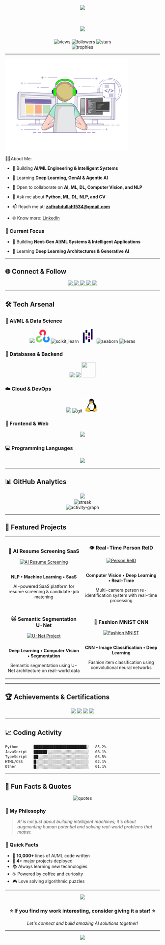 <!-- ANIMATED HEADER -->
<div align="center">
  <img src="https://readme-typing-svg.herokuapp.com/?lines=Hi!+I'm+Zafir+Abdullah+✨;%7C+AI+%7C+ML+%7C+Computer+Vision+%7C;Building+Intelligent+Systems;Welcome+to+my+GitHub!&center=true&width=380&height=50&color=ff0055&vCenter=true&size=22">
</div>

<h1 align="center">
  <a href="https://git.io/typing-svg">
    <img src="https://readme-typing-svg.herokuapp.com/?lines=🚀+AI+%7C+ML+%7C+DL+Engineer;🔥+Computer+Vision+Specialist;⚡+Generative+AI+Developer;🎯+NLP+%26+MLOps&center=true&width=500&height=50&color=00d4ff&vCenter=true&size=20">
  </a>
</h1>

<div align="center">
  <img src="https://komarev.com/ghpvc/?username=zafir547&label=Profile%20Views&color=ff0055&style=for-the-badge" alt="views"/>
  <img src="https://img.shields.io/github/followers/zafir547?label=Followers&style=for-the-badge&color=00d4ff" alt="followers"/>
  <img src="https://img.shields.io/github/stars/zafir547?label=Stars&style=for-the-badge&color=ffd700" alt="stars"/>
</div>

<div align="center">
  <img src="https://github-profile-trophy.vercel.app/?username=zafir547&theme=radical&no-bg=true&margin-w=5&margin-h=5&column=7" alt="trophies"/>
</div>

---
<img align="centered" alt="Coding" width="400" src="https://raw.githubusercontent.com/devSouvik/devSouvik/master/gif3.gif">

👨‍💻About Me: 

- 🔭 Building **AI/ML Engineering & Intelligent Systems**

- 🌱 Learning **Deep Learning, GenAI & Agentic AI**  

- 🤝 Open to collaborate on **AI, ML, DL, Computer Vision, and NLP**  

- 💬 Ask me about **Python, ML, DL, NLP, and CV**  

- 📫 Reach me at: **zafirabdullah1534@gmail.com**  

- 🌐 Know more: [LinkedIn](https://www.linkedin.com/in/zafir-abdullah/)  

### 🎯 Current Focus

- 🔭 Building **Next-Gen AI/ML Systems & Intelligent Applications**

- 🌱 Learning **Deep Learning Architectures & Generative AI**

---

## 🌐 Connect & Follow

<div align="center">
  <a href="https://linkedin.com/in/zafir-abdullah">
    <img src="https://img.shields.io/badge/LinkedIn-0077B5?style=for-the-badge&logo=linkedin&logoColor=white&labelColor=0077B5"/>
  </a>
  <a href="https://kaggle.com/zafirabdullah">
    <img src="https://img.shields.io/badge/Kaggle-20BEFF?style=for-the-badge&logo=kaggle&logoColor=white&labelColor=20BEFF"/>
  </a>
  <a href="https://stackoverflow.com/users/28778725/zafir-abdullah">
    <img src="https://img.shields.io/badge/Stack_Overflow-FE7A16?style=for-the-badge&logo=stack-overflow&logoColor=white&labelColor=FE7A16"/>
  </a>
  <a href="https://leetcode.com/zafirabdullah1534">
    <img src="https://img.shields.io/badge/LeetCode-FFA116?style=for-the-badge&logo=leetcode&logoColor=black&labelColor=FFA116"/>
  </a>
  <a href="https://medium.com/@zafirabdullah1534">
    <img src="https://img.shields.io/badge/Medium-12100E?style=for-the-badge&logo=medium&logoColor=white&labelColor=12100E"/>
  </a>
</div>

---

## 🛠️ Tech Arsenal

### 🧠 AI/ML & Data Science
<div align="center">
  <img src="https://skillicons.dev/icons?i=python,tensorflow,pytorch" height="50"/>
  <img src="https://raw.githubusercontent.com/devicons/devicon/master/icons/opencv/opencv-original.svg" alt="opencv" width="45" height="45"/>
  <img src="https://upload.wikimedia.org/wikipedia/commons/0/05/Scikit_learn_logo_small.svg" alt="scikit_learn" width="50" height="45"/>
  <img src="https://raw.githubusercontent.com/devicons/devicon/2ae2a900d2f041da66e950e4d48052658d850630/icons/pandas/pandas-original.svg" alt="pandas" width="50" height="45"/>
  <img src="https://seaborn.pydata.org/_images/logo-mark-lightbg.svg" alt="seaborn" width="50" height="45"/>
  <img src="https://upload.wikimedia.org/wikipedia/commons/a/ae/Keras_logo.svg" alt="keras" width="45" height="45"/>
</div>

### 💾 Databases & Backend
<div align="center">
  <img src="https://skillicons.dev/icons?i=mysql,postgres,mongodb,redis" height="50"/>
  <img src="https://skillicons.dev/icons?i=django,flask,fastapi" height="50"/>
  <img src="https://streamlit.io/images/brand/streamlit-mark-color.png" height="50" width="45"/>
</div>

### ☁️ Cloud & DevOps
<div align="center">
  <img src="https://skillicons.dev/icons?i=aws,gcp,azure,docker,kubernetes" height="50"/>
  <img src="https://www.vectorlogo.zone/logos/git-scm/git-scm-icon.svg" alt="git" width="50" height="45"/>
  <img src="https://raw.githubusercontent.com/devicons/devicon/master/icons/linux/linux-original.svg" alt="linux" width="50" height="45"/>
</div>



### 🎨 Frontend & Web
<div align="center">
  <img src="https://skillicons.dev/icons?i=js,ts,react,angular,html,css,bootstrap" height="50"/>
</div>

### 💻 Programming Languages
<div align="center">
  <img src="https://skillicons.dev/icons?i=python,js,ts,cpp,c" height="50"/>
</div>

---

## 📊 GitHub Analytics

<div align="center">
<!--   <img height="180em" src="https://github-readme-stats.vercel.app/api?username=zafir547&show_icons=true&theme=radical&hide_border=true&count_private=true&include_all_commits=true"/> -->
  <img height="180em" src="https://github-readme-stats.vercel.app/api/top-langs/?username=zafir547&layout=compact&theme=radical&hide_border=true&langs_count=8"/>
</div>

<div align="center">
  <img src="https://github-readme-streak-stats.herokuapp.com/?user=zafir547&theme=radical&hide_border=true" alt="streak"/>
</div>

<div align="center">
  <img src="https://github-readme-activity-graph.vercel.app/graph?username=zafir547&theme=react-dark&hide_border=true" alt="activity-graph"/>
</div>

---

## 🚀 Featured Projects

<div align="center">
  <table>
    <tr>
      <td width="50%">
        <h3 align="center">🎯 AI Resume Screening SaaS</h3>
        <div align="center">  
          <a href="https://github.com/Zafir547/AI-Resume-Screening-and-Matching-SaaS" target="_blank">
            <img src="https://img.shields.io/badge/GitHub-AI_Resume_Screening_SaaS-181717?style=for-the-badge&logo=github" alt="AI Resume Screening"/>
          </a>
          <br><br>
          <p><strong>NLP • Machine Learning • SaaS</strong></p>
          <p>AI-powered SaaS platform for resume screening & candidate-job matching</p>
        </div>
      </td>
      <td width="50%">
        <h3 align="center">👁️ Real-Time Person ReID</h3>
        <div align="center">
          <a href="https://github.com/Zafir547/Real-Time-Multiple-Camera-Person-Re-Identification" target="_blank">
            <img src="https://img.shields.io/badge/GitHub-Real_Time_Person_ReID-181717?style=for-the-badge&logo=github" alt="Person ReID"/>
          </a>
          <br><br>
          <p><strong>Computer Vision • Deep Learning • Real-Time</strong></p>
          <p>Multi-camera person re-identification system with real-time processing</p>
        </div>
      </td>
    </tr>
    <tr>
      <td width="50%">
        <h3 align="center">🐱 Semantic Segmentation U-Net</h3>
        <div align="center">
          <a href="https://github.com/Zafir547/Basic-Real-World-Deep-Learning-Project" target="_blank">
            <img src="https://img.shields.io/badge/GitHub-U_Net_Segmentation-181717?style=for-the-badge&logo=github" alt="U-Net Project"/>
          </a>
          <br><br>
          <p><strong>Deep Learning • Computer Vision • Segmentation</strong></p>
          <p>Semantic segmentation using U-Net architecture on real-world data</p>
        </div>
      </td>
      <td width="50%">
        <h3 align="center">👔 Fashion MNIST CNN</h3>
        <div align="center">
          <a href="https://github.com/Zafir547/Fashion_MNIST_Project" target="_blank">
            <img src="https://img.shields.io/badge/GitHub-Fashion_MNIST-181717?style=for-the-badge&logo=github" alt="Fashion MNIST"/>
          </a>
          <br><br>
          <p><strong>CNN • Image Classification • Deep Learning</strong></p>
          <p>Fashion item classification using convolutional neural networks</p>
        </div>
      </td>
    </tr>
  </table>
</div>

---

## 🏆 Achievements & Certifications

<div align="center">
  <img src="https://img.shields.io/badge/🏆_AI_Specialist-FFD700?style=for-the-badge&labelColor=000000"/>
  <img src="https://img.shields.io/badge/🥇_ML_Engineer-FF6B35?style=for-the-badge&labelColor=000000"/>
  <img src="https://img.shields.io/badge/⚡_Deep_Learning-00D4FF?style=for-the-badge&labelColor=000000"/>
  <img src="https://img.shields.io/badge/🎯_Computer_Vision-FF0055?style=for-the-badge&labelColor=000000"/>
</div>

---

## 📈 Coding Activity

<!--START_SECTION:waka-->
```text
Python       ████████████████████████░   85.2%
JavaScript   ██████░░░░░░░░░░░░░░░░░░░   08.1%
TypeScript   ██░░░░░░░░░░░░░░░░░░░░░░░   03.5%
HTML/CSS     █░░░░░░░░░░░░░░░░░░░░░░░░   02.1%
Other        █░░░░░░░░░░░░░░░░░░░░░░░░   01.1%
```
<!--END_SECTION:waka-->

---

## 🎯 Fun Facts & Quotes

<div align="center">
  <img src="https://quotes-github-readme.vercel.app/api?type=horizontal&theme=radical" alt="quotes"/>
</div>

### 💭 My Philosophy
> *AI is not just about building intelligent machines; it's about augmenting human potential and solving real-world problems that matter.*

### 🌟 Quick Facts
- 🧠 **10,000+** lines of AI/ML code written
- 🚀 **4+** major projects deployed
- 📚 Always learning new technologies
- ☕ Powered by coffee and curiosity
- 🎮 Love solving algorithmic puzzles

---

<div align="center">
  <img src="https://capsule-render.vercel.app/api?type=waving&color=gradient&height=100&section=footer&text=Thanks%20for%20visiting!&fontSize=16&fontColor=fff&animation=twinkling&fontAlignY=35"/>
</div>

<div align="center">
  <h3>⭐ If you find my work interesting, consider giving it a star! ⭐</h3>
  <p><i>Let's connect and build amazing AI solutions together!</i></p>
</div>

---

<div align="center">
  <img src="https://raw.githubusercontent.com/Trilokia/Trilokia/379277808c61ef204768a61bbc5d25bc7798ccf1/bottom_header.svg" />
</div>

